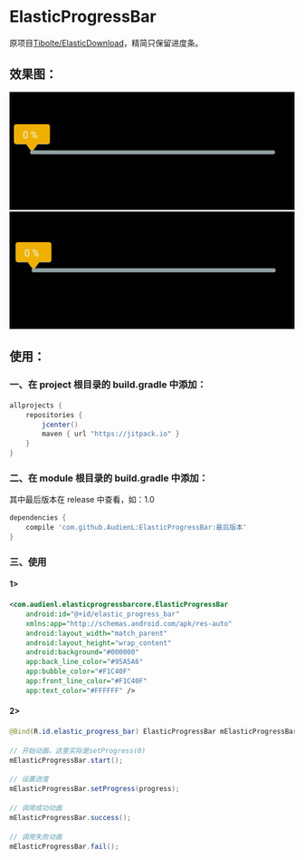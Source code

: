 # ElasticProgressBar
原项目[Tibolte/ElasticDownload](https://github.com/Tibolte/ElasticDownload)，精简只保留进度条。

## 效果图：

![成功效果](https://github.com/AudienL/ElasticProgressBar/blob/master/document/success.gif)
![失败效果](https://github.com/AudienL/ElasticProgressBar/blob/master/document/failed.gif)

## 使用：

### 一、在 project 根目录的 build.gradle 中添加：

```groovy
allprojects {
    repositories {
        jcenter()
        maven { url "https://jitpack.io" }
    }
}
```

### 二、在 module 根目录的 build.gradle 中添加：

其中最后版本在 release 中查看，如：1.0
```groovy
dependencies {
    compile 'com.github.AudienL:ElasticProgressBar:最后版本'
}
```

### 三、使用

#### 1> 

```xml
<com.audienl.elasticprogressbarcore.ElasticProgressBar
    android:id="@+id/elastic_progress_bar"
    xmlns:app="http://schemas.android.com/apk/res-auto"
    android:layout_width="match_parent"
    android:layout_height="wrap_content"
    android:background="#000000"
    app:back_line_color="#95A5A6"
    app:bubble_color="#F1C40F"
    app:front_line_color="#F1C40F"
    app:text_color="#FFFFFF" />
```

#### 2> 

```java
@Bind(R.id.elastic_progress_bar) ElasticProgressBar mElasticProgressBar;

// 开始动画，这里实际是setProgress(0)
mElasticProgressBar.start();

// 设置进度
mElasticProgressBar.setProgress(progress);

// 调用成功动画
mElasticProgressBar.success();

// 调用失败动画
mElasticProgressBar.fail();
```